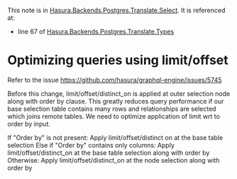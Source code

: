 This note is in [Hasura.Backends.Postgres.Translate.Select](https://github.com/hasura/graphql-engine/blob/master/server/src-lib/Hasura/Backends/Postgres/Translate/Select.hs#L761).
It is referenced at:
  - line 67 of [Hasura.Backends.Postgres.Translate.Types](https://github.com/hasura/graphql-engine/blob/master/server/src-lib/Hasura/Backends/Postgres/Translate/Types.hs#L67)

# Optimizing queries using limit/offset

Refer to the issue https://github.com/hasura/graphql-engine/issues/5745

Before this change, limit/offset/distinct_on is applied at outer selection
node along with order by clause. This greatly reduces query performance if
our base selection table contains many rows and relationships are selected
which joins remote tables. We need to optimize application of limit wrt to
order by input.

If "Order by" is not present:
  Apply limit/offset/distinct on at the base table selection
Else if "Order by" contains only columns:
  Apply limit/offset/distinct_on at the base table selection along with order by
Otherwise:
  Apply limit/offset/distinct_on at the node selection along with order by

